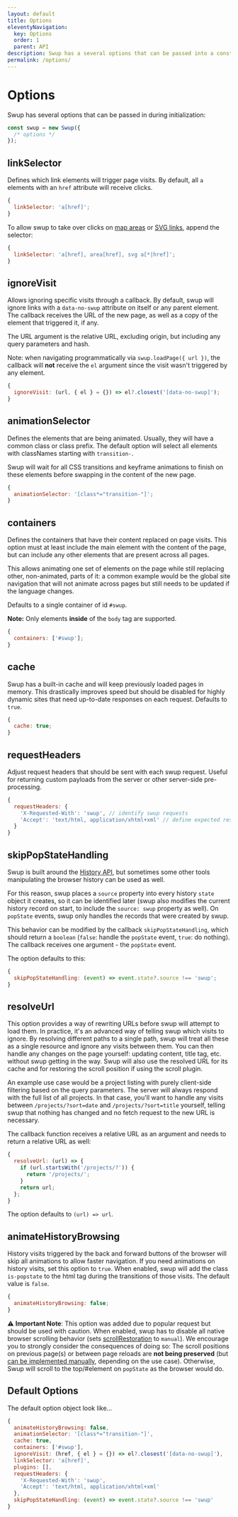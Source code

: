```yaml
---
layout: default
title: Options
eleventyNavigation:
  key: Options
  order: 1
  parent: API
description: Swup has a several options that can be passed into a constructor as an object
permalink: /options/
---
```


# Options

Swup has several options that can be passed in during initialization:

```javascript
const swup = new Swup({
  /* options */
});
```

## linkSelector

Defines which link elements will trigger page visits. By
default, all `a` elements with an `href` attribute will receive clicks.

```javascript
{
  linkSelector: 'a[href]';
}
```

To allow swup to take over clicks on
[map areas](https://www.w3schools.com/tags/tag_area.asp) or
[SVG links](https://developer.mozilla.org/en-US/docs/Web/SVG/Element/a),
append the selector:

```javascript
{
  linkSelector: 'a[href], area[href], svg a[*|href]';
}
```

## ignoreVisit

Allows ignoring specific visits through a callback. By default, swup will ignore links with a `data-no-swup` attribute on itself or any parent element. The callback receives the URL of the new page, as well as a copy of the element that triggered it, if any.

The URL argument is the relative URL, excluding origin, but including any query parameters and hash.

Note: when navigating programmatically via `swup.loadPage({ url })`, the callback will **not** receive the `el` argument since the visit wasn't triggered by any element.

```javascript
{
  ignoreVisit: (url, { el } = {}) => el?.closest('[data-no-swup]');
}
```

## animationSelector

Defines the elements that are being animated. Usually, they will have a common
class or class prefix. The default option will select all elements with
classNames starting with `transition-`.

Swup will wait for all CSS transitions and keyframe animations to finish on these elements before swapping in the content of the new page.

```javascript
{
  animationSelector: '[class*="transition-"]';
}
```

## containers

Defines the containers that have their content replaced on page visits. This option must at least include the main element with the content of the page, but can
include any other elements that are present across all pages.

This allows animating one set of elements on the page while still replacing
other, non-animated, parts of it: a common example would be the global site
navigation that will not animate across pages but still needs to be updated if
the language changes.

Defaults to a single container of id `#swup`.

**Note:** Only elements **inside** of the `body` tag are supported.

```javascript
{
  containers: ['#swup'];
}
```

## cache

Swup has a built-in cache and will keep previously loaded pages in memory.
This drastically improves speed but should be disabled for highly dynamic sites
that need up-to-date responses on each request. Defaults to `true`.

```javascript
{
  cache: true;
}
```

## requestHeaders

Adjust request headers that should be sent with each swup request. Useful for returning custom
payloads from the server or other server-side pre-processing.

```javascript
{
  requestHeaders: {
    'X-Requested-With': 'swup', // identify swup requests
    'Accept': 'text/html, application/xhtml+xml' // define expected response
  }
}
```

## skipPopStateHandling

Swup is built around the [History API](https://developer.mozilla.org/en-US/docs/Web/API/History), but sometimes some other tools manipulating the browser history can be used as well.

For this reason, swup places a `source` property into every history `state` object it creates, so it can be identified later (swup also modifies the current history record on start, to include the `source: swup` property as well).
On `popState` events, swup only handles the records that were created by swup.

This behavior can be modified by the callback `skipPopStateHandling`, which should return a `boolean` (`false`: handle the `popState` event, `true`: do nothing).
The callback receives one argument - the `popState` event.

The option defaults to this:

```javascript
{
  skipPopStateHandling: (event) => event.state?.source !== 'swup';
}
```

## resolveUrl

This option provides a way of rewriting URLs before swup will attempt to load
them. In practice, it's an advanced way of telling swup which visits to ignore.
By resolving different paths to a single path, swup will treat all these
as a single resource and ignore any visits between them. You can then
handle any changes on the page yourself: updating content, title tag, etc.
without swup getting in the way. Swup will also use the resolved URL for its
cache and for restoring the scroll position if using the scroll plugin.

An example use case would be a project listing with purely client-side filtering
based on the query parameters. The server will always respond with the full list
of all projects. In that case, you'll want to handle any visits between
`/projects/?sort=date` and `/projects/?sort=title` yourself, telling swup that
nothing has changed and no fetch request to the new URL is necessary.

The callback function receives a relative URL as an argument and needs to
return a relative URL as well:

```javascript
{
  resolveUrl: (url) => {
    if (url.startsWith('/projects/?')) {
      return '/projects/';
    }
    return url;
  };
}
```

The option defaults to `(url) => url`.

## animateHistoryBrowsing

History visits triggered by the back and forward buttons of the browser will skip all animations to allow faster navigation. If you need animations on history visits, set this option to `true`. When enabled, swup will add the class `is-popstate` to the html tag during the transitions of those visits. The default value is `false`.

```javascript
{
  animateHistoryBrowsing: false;
}
```

⚠️ **Important Note**: This option was added due to popular request but should be used with caution. When enabled, swup has to disable all native browser scrolling behavior (sets [scrollRestoration](https://developers.google.com/web/updates/2015/09/history-api-scroll-restoration) to `manual`). We encourage you to strongly consider the consequences of doing so: The scroll positions on previous page(s) or between page reloads are **not being preserved** (but [can be implemented manually](https://github.com/swup/swup/issues/48#issuecomment-423854819), depending on the use case). Otherwise, Swup will scroll to the top/#element on `popState` as the browser would do.

## Default Options

The default option object look like...

```javascript
{
  animateHistoryBrowsing: false,
  animationSelector: '[class*="transition-"]',
  cache: true,
  containers: ['#swup'],
  ignoreVisit: (href, { el } = {}) => el?.closest('[data-no-swup]'),
  linkSelector: 'a[href]',
  plugins: [],
  requestHeaders: {
    'X-Requested-With': 'swup',
    'Accept': 'text/html, application/xhtml+xml'
  },
  skipPopStateHandling: (event) => event.state?.source !== 'swup'
}
```
